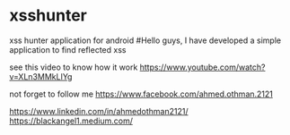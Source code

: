 # xsshunter
 xss hunter application for android 
#Hello guys,
I have developed a simple application to find reflected xss

see this video to know how it work
https://www.youtube.com/watch?v=XLn3MMkLIYg

not forget to follow me 
https://www.facebook.com/ahmed.othman.2121

https://www.linkedin.com/in/ahmedothman2121/
https://blackangel1.medium.com/
